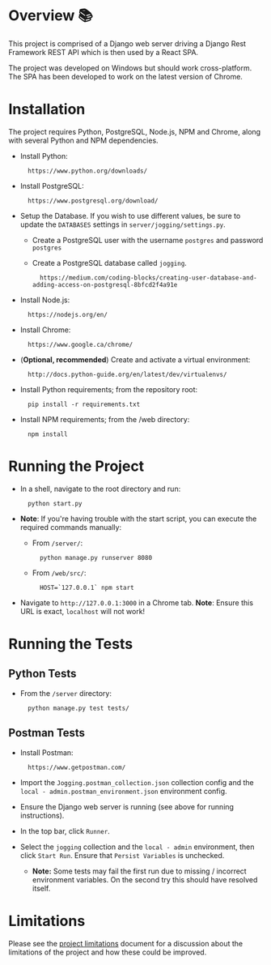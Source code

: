 # Overview 📚

This project is comprised of a Django web server driving a Django Rest Framework REST API which is then used by a
React SPA.

The project was developed on Windows but should work cross-platform. The SPA has been developed to work on the
latest version of Chrome.

# Installation

The project requires Python, PostgreSQL, Node.js, NPM and Chrome, along with several Python and NPM dependencies.

* Install Python:

        https://www.python.org/downloads/

* Install PostgreSQL:

        https://www.postgresql.org/download/

* Setup the Database. If you wish to use different values, be sure to update the `DATABASES` settings in `server/jogging/settings.py`.

    * Create a PostgreSQL user with the username `postgres` and password `postgres`

    * Create a PostgreSQL  database called `jogging`.

            https://medium.com/coding-blocks/creating-user-database-and-adding-access-on-postgresql-8bfcd2f4a91e

* Install Node.js:

        https://nodejs.org/en/

* Install Chrome:

        https://www.google.ca/chrome/

* (**Optional, recommended**) Create and activate a virtual environment:

        http://docs.python-guide.org/en/latest/dev/virtualenvs/

* Install Python requirements; from the repository root:

        pip install -r requirements.txt

* Install NPM requirements; from the /web directory:

        npm install

# Running the Project

* In a shell, navigate to the root directory and run:

        python start.py

* **Note**: If you're having trouble with the start script, you can execute the required commands manually:

    * From `/server/`:

            python manage.py runserver 8080

    * From `/web/src/`:

            HOST=`127.0.0.1` npm start

* Navigate to `http://127.0.0.1:3000` in a Chrome tab. **Note**: Ensure this URL is exact, `localhost` will not work!

# Running the Tests

## Python Tests

* From the `/server` directory:

        python manage.py test tests/

## Postman Tests

* Install Postman:

        https://www.getpostman.com/

* Import the `Jogging.postman_collection.json` collection config and the `local - admin.postman_environment.json` environment config.

* Ensure the Django web server is running (see above for running instructions).

* In the top bar, click `Runner`.

* Select the `jogging` collection and the `local - admin` environment, then click `Start Run`. Ensure that `Persist Variables` is unchecked.

    * **Note:** Some tests may fail the first run due to missing / incorrect environment variables. On the second try this should have resolved itself.

# Limitations

Please see the [project limitations](./LIMITATIONS.md) document for a discussion about the limitations of the project and how these could be improved.
